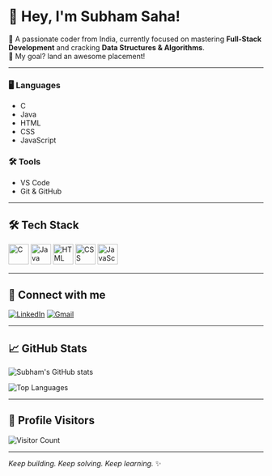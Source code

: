 # 👋 Hey, I'm Subham Saha!

🚀 A passionate coder from India, currently focused on mastering **Full-Stack Development** and cracking **Data Structures & Algorithms**.    
🎯 My goal? land an awesome placement!

---
### 🖥️ Languages
- C
- Java
- HTML
- CSS
- JavaScript

### 🛠️ Tools
- VS Code
- Git & GitHub


---

## 🛠️ Tech Stack

<p align="left">
  <img src="https://cdn.jsdelivr.net/gh/devicons/devicon/icons/c/c-original.svg" alt="C" width="40" height="40"/>
  <img src="https://cdn.jsdelivr.net/gh/devicons/devicon/icons/java/java-original.svg" alt="Java" width="40" height="40"/>
  <img src="https://cdn.jsdelivr.net/gh/devicons/devicon/icons/html5/html5-original.svg" alt="HTML" width="40" height="40"/>
  <img src="https://cdn.jsdelivr.net/gh/devicons/devicon/icons/css3/css3-original.svg" alt="CSS" width="40" height="40"/>
  <img src="https://cdn.jsdelivr.net/gh/devicons/devicon/icons/javascript/javascript-original.svg" alt="JavaScript" width="40" height="40"/>
</p>

---

## 🔗 Connect with me

[![LinkedIn](https://img.shields.io/badge/LinkedIn-blue?style=flat&logo=linkedin&logoColor=white)](https://www.linkedin.com/in/subham-saha-a63b9b26b)
[![Gmail](https://img.shields.io/badge/Gmail-D14836?style=flat&logo=gmail&logoColor=white)](mailto:subham42cse@gmail.com)

---

## 📈 GitHub Stats

![Subham's GitHub stats](https://github-readme-stats.vercel.app/api?username=subhsa190&show_icons=true&theme=radical)

![Top Languages](https://github-readme-stats.vercel.app/api/top-langs/?username=subhsa190&layout=compact&theme=tokyonight)

---



## 👀 Profile Visitors

![Visitor Count](https://komarev.com/ghpvc/?username=subhsa190&color=blue&style=flat)

---

_Keep building. Keep solving. Keep learning._ ✨  
